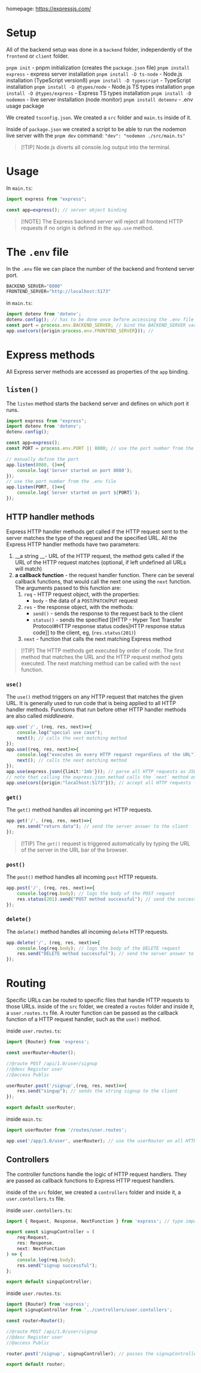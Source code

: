 homepage: https://expressjs.com/

# Setup

All of the backend setup was done in a `backend` folder, independently of the `frontend` or `client` folder.

`pnpm init` - pnpm initialization (creates the `package.json` file)
`pnpm install express` - express server installation
`pnpm install -D ts-node` - Node.js installation (TypeScript versionß)
`pnpm install -D typescript` - TypeScript installation
`pnpm install -D @types/node` - Node.js TS types installation 
`pnpm install -D @types/express` - Express TS types installation 
`pnpm install -D nodemon` - live server installation (node monitor)
`pnpm install doteenv` - .env usage package

We created `tsconfig.json`.
We created a `src` folder and `main.ts` inside of it.

Inside of `package.json` we created a script to be able to run the nodemon live server with the `pnpm dev` command:
`"dev": "nodemon ./src/main.ts"`

>[!TIP] Node.js diverts all console.log output into the terminal.

# Usage

In `main.ts`:
```ts
import express from "express";

const app=express(); // server object binding
```

>[!NOTE] The Express backend server will reject all frontend HTTP requests if no origin is defined in the `app.use` method.

# The `.env` file

In the `.env` file we can place the number of the backend and frontend server port.
```js
BACKEND_SERVER="8000"
FRONTEND_SERVER="http://localhost:5173"
```

in `main.ts`:
```ts
import dotenv from 'dotenv';
dotenv.config(); // has to be done once before accessing the .env file
const port = process.env.BACKEND_SERVER; // bind the BACKEND_SERVER variable from the .env file
app.use(cors({origin:process.env.FRONTEND_SERVER})); // 
```

# Express methods

All Express server methods are accessed as properties of the `app` binding.

## `listen()`

The `listen` method starts the backend server and defines on which port it runs. 

```ts
import express from "express";
import dotenv from 'dotenv';
dotenv.config();

const app=express();
const PORT = process.env.PORT || 8000; // use the port number from the .env file or 8080 if no PORT variable found in the .env file

// manually define the port
app.listen(8080, ()=>{
	console.log('Server started on port 8080');
});
// use the port number from the .env file
app.listen(PORT, ()=>{
	console.log(`Server started on port ${PORT}`);
});
```

## HTTP handler methods

Express HTTP handler methods get called if the HTTP request sent to the server matches the type of the request and the specified URL.
All the Express HTTP handler methods have two parameters:
1.  __a string __- URL of the HTTP request, the method gets called if the URL of the HTTP request matches (optional, if left undefined all URLs will match)
2. __a callback function__ - the request handler function. There can be several callback functions, that would call the next one using the `next` function. The arguments passed to this function are:
	1. `req` - HTTP request object, with the properties:
		- `body` - the data of a `POST`/`PATCH`/`PUT` request
	2. `res` - the response object, with the methods:
		- `send()` - sends the response to the request back to the client
		- `status()` - sends the specified [[HTTP - Hyper Text Transfer Protocol#HTTP response status codes|HTTP response status code]] to the client, eg, (`res.status(201)`)
	1. `next` - function that calls the next matching Express method

>[!TIP] The HTTP methods get executed by order of code. The first method that matches the URL and the HTTP request method gets executed. The next matching method can be called with the `next` function.

### `use()`

The `use()` method triggers on any HTTP request that matches the given URL. It is generally used to run code that is being applied to all HTTP handler methods.
Functions that run before other HTTP handler methods are also called _middleware_.

```ts
app.use('/', (req, res, next)=>{
	console.log("special use case");
	next(); // calls the next matching method
});
app.use((req, res, next)=>{
	console.log("executes on every HTTP request regardless of the URL");
	next(); // calls the next matching method
});
app.use(express.json({limit:'1mb'})); // parse all HTTP requests as JSON, limit the size of the HTTP request body to a maximum of 1 megabyte
// note that calling the express.json method calls the `next` method on its own
app.use(cors({origin:"localhost:5173"})); // accept all HTTP requests from the specified URL, in this case our localhost Vite server
```

### `get()`

The `get()` method handles all incoming `get` HTTP requests.

```ts
app.get('/', (req, res, next)=>{
	res.send("return data"); // send the server answer to the client
});
```

>[!TIP] The `get()` request is triggered automatically by typing the URL of the server in the URL bar of the browser.

### `post()`

The `post()` method handles all incoming `post` HTTP requests.

```ts
app.post('/', (req, res, next)=>{
	console.log(req.body); // logs the body of the POST request
	res.status(201).send("POST method successful"); // send the success message with a 201 response status code
});
```

### `delete()`

The `delete()` method handles all incoming `delete` HTTP requests.

```ts
app.delete('/', (req, res, next)=>{
	console.log(req.body); // logs the body of the DELETE request
	res.send("DELETE method successful"); // send the server answer to the client
});
```

# Routing

Specific URLs can be routed to specific files that handle HTTP requests to those URLs.
inside of the `src` folder, we created a `routes` folder and inside it, a `user.routes.ts` file. A router function can be passed as the callback function of a HTTP request handler, such as the `use()` method.

inside `user.routes.ts`:
```ts
import {Router} from 'express';

const userRouter=Router();

//@route POST /api/1.0/user/signup
//@desc Register user
//@access Public

userRouter.post('/signup',(req, res, next)=>{
	res.send("singup"); // sends the string signup to the client
});

export default userRouter;
```

inside `main.ts`:
```ts
import userRouter from '/routes/user.routes';

app.use('/app/1.0/user', userRouter); // use the userRouter on all HTTP requests that target the /app/1.0/user path

```

## Controllers

The controller functions handle the logic of HTTP request handlers. They are passed as callback functions to Express HTTP request handlers.

inside of the `src` folder, we created a `controllers` folder and inside it, a `user.contollers.ts` file.

inside `user.contollers.ts`:
```ts
import { Request, Response, NextFunction } from 'express'; // type imports

export const signupController = (
	req:Request,
	res: Response,
	next: NextFunction
) => {
	console.log(req.body);
	res.send("signup successful");
};

export default singupController;
```

inside `user.routes.ts`:
```ts
import {Router} from 'express';
import signupController from '../controllers/user.contollers';

const router=Router();

//@route POST /api/1.0/user/signup
//@desc Register user
//@access Public

router.post('/signup', signupController); // passes the signupController function as the request handler

export default router;
```